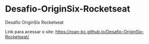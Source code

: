 # Desafio-OriginSix-Rocketseat
Desafio OriginSix Rocketseat

Link para acessar o site: https://roan-bc.github.io/Desafio-OriginSix-Rocketseat/
